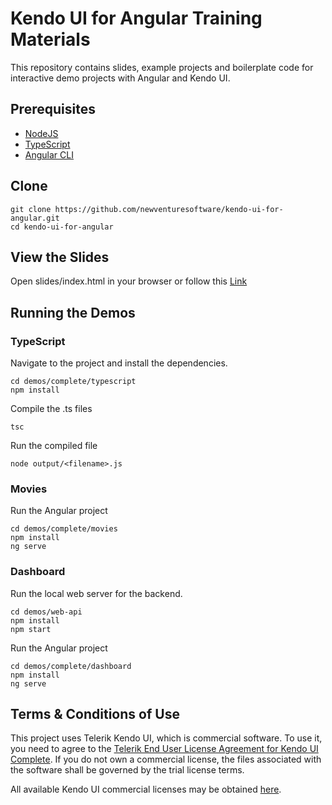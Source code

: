 # Kendo UI for Angular Training Materials
This repository contains slides, example projects and boilerplate code for interactive demo projects with Angular and Kendo UI.

## Prerequisites
* [NodeJS](https://nodejs.org/en/download/)
* [TypeScript](https://www.npmjs.com/package/typescript)
* [Angular CLI](https://github.com/angular/angular-cli#angular-cli)

## Clone
```
git clone https://github.com/newventuresoftware/kendo-ui-for-angular.git
cd kendo-ui-for-angular
```

## View the Slides
Open slides/index.html in your browser or follow this [Link](https://rawgit.com/newventuresoftware/kendo-ui-for-angular/master/slides/index.html)

## Running the Demos

### TypeScript
Navigate to the project and install the dependencies.
```
cd demos/complete/typescript
npm install
```
Compile the .ts files
```
tsc
```
Run the compiled file 
```
node output/<filename>.js
```
### Movies
Run the Angular project
```
cd demos/complete/movies
npm install
ng serve
```

### Dashboard
Run the local web server for the backend.
```
cd demos/web-api
npm install
npm start
```
Run the Angular project
```
cd demos/complete/dashboard
npm install
ng serve
```

## Terms & Conditions of Use

This project uses Telerik Kendo UI, which is commercial software. To use it, you need to agree to the [Telerik End User License Agreement for Kendo UI Complete](https://www.telerik.com/purchase/license-agreement/kendo-ui). If you do not own a commercial license, the files associated with the software shall be governed by the trial license terms.

All available Kendo UI commercial licenses may be obtained [here](http://www.telerik.com/purchase/kendo-ui).
